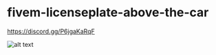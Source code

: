 # fivem-licenseplate-above-the-car
https://discord.gg/P6jgaKaRqF


![alt text](https://cdn.discordapp.com/attachments/791343825498538010/949351950984577085/unknown.png)
